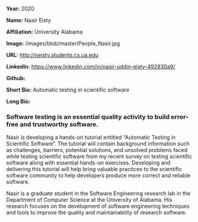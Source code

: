 **Year:** 2020

**Name:** Nasir Eisty

**Affiliation:** University Alabama

**Image:** /images/blob/master/People_Nasir.jpg

**URL:** http://neisty.students.cs.ua.edu

**LinkedIn:** https://www.linkedin.com/in/nasir-uddin-eisty-492830a9/

**Github:** 

**Short Bio:** Automatic testing in scientific software

**Long Bio:** 
### Software testing is an essential quality activity to build error-free and trustworthy software.
Nasir is developing a hands-on tutorial entitled “Automatic Testing in Scientific Software”.  The tutorial will contain background information such as challenges, barriers, potential solutions, and unsolved problems faced while testing scientific software from my recent survey on testing scientific software along with essential hands-on exercises. Developing and delivering this tutorial will help bring valuable practices to the scientific software community to help developers produce more correct and reliable software. 

Nasir is a graduate student in the Software Engineering research lab in the Department of Computer Science at the University of Alabama. His research focuses on the development of software engineering techniques and tools to improve the quality and maintainability of research software. 

